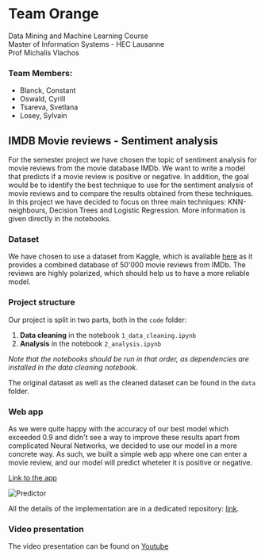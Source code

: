 # Team Orange
Data Mining and Machine Learning Course  
Master of Information Systems - HEC Lausanne  
Prof Michalis Vlachos

### Team Members:
* Blanck, Constant
* Oswald, Cyrill
* Tsareva, Svetlana
* Losey, Sylvain

## IMDB Movie reviews - Sentiment analysis
For the semester project we have chosen the topic of sentiment analysis for movie reviews from the movie database IMDb. We want to write a model that predicts if a movie review is positive or negative. In addition, the goal would be to identify the best technique to use for the sentiment analysis of movie reviews and to compare the results obtained from these techniques. In this project we have decided to focus on three main techniques: KNN-neighbours, Decision Trees and Logistic Regression. More information is given directly in the notebooks.

### Dataset
We have chosen to use a dataset from Kaggle, which is available [here](https://www.kaggle.com/lakshmi25npathi/imdb-dataset-of-50k-movie-reviews) as it provides a combined database of 50'000 movie reviews from IMDb. The reviews are highly polarized, which should help us to have a more reliable model.

### Project structure
Our project is split in two parts, both in the ```code``` folder:

1. **Data cleaning** in the notebook ```1_data_cleaning.ipynb```
1. **Analysis** in the notebook ```2_analysis.ipynb```

_Note that the notebooks should be run in that order, as dependencies are installed in the data cleaning notebook._

The original dataset as well as the cleaned dataset can be found in the ```data``` folder.

### Web app
As we were quite happy with the accuracy of our best model which exceeded 0.9 and didn't see a way to improve these results apart from complicated Neural Networks, we decided to use our model in a more concrete way. As such, we built a simple web app where one can enter a movie review, and our model will predict wheteter it is positive or negative.

[Link to the app](https://whispering-bastion-28721.herokuapp.com/)

![Predictor](https://i.ibb.co/LJRG8rj/Screen-Shot-2019-12-15-at-22-31-14.png "Predictor")

All the details of the implementation are in a dedicated repository: [link](https://github.com/SylvainLosey/predictor).


### Video presentation
The video presentation can be found on [Youtube](https://nvskdvk)
